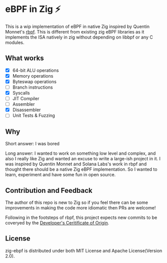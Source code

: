 # eBPF in Zig ⚡️

This is a wip implementation of eBPF in native Zig inspired by Quentin Monnet's [rbpf](https://github.com/qmonnet/rbpf/). This is different from existing zig eBPF libraries as it implements the ISA natively in zig without depending on libbpf or any C modules.

## What works
- [x] 64-bit ALU operations
- [x] Memory operations
- [x] Byteswap operations
- [ ] Branch instructions
- [x] Syscalls
- [ ] JIT Compiler
- [ ] Assembler
- [x] Disassembler
- [ ] Unit Tests & Fuzzing

## Why
Short answer: I was bored

Long answer: I wanted to work on something low level and complex, and also I really like Zig and wanted an excuse to write a large-ish project in it. I was inspired by Quentin Monnet and Solana Labs's work in rbpf and thought there should be a native Zig eBPF implementation. So I wanted to learn, experiment and have some fun in open source.

## Contribution and Feedback
The author of this repo is new to Zig so if you feel there can be some improvements in making the code more idiomatic then PRs are welcome!

Following in the footsteps of rbpf, this project expects new commits to be coveryed by the [Developer's Ceritificate of Origin](https://wiki.linuxfoundation.org/dco).

## License
zig-ebpf is distributed under both MIT License and Apache License(Version 2.0).
 
